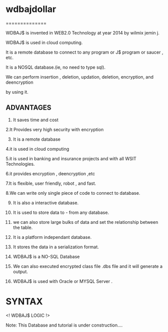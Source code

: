 # wdbajdollar
==============

WDBAJ$ is invented in WEB2.0 Technology at year 2014 by wilmix jemin j.

WDBAJ$ is used in cloud computing.

It is a remote database to connect to any program or J$ program or saucer , etc.

It is a NOSQL database.(ie, no need to type sql).

We can perform insertion , deletion, updation, deletion, encryption, and deencryption 

by using it.

ADVANTAGES
------------

   1. It   saves  time   and  cost 

   2.It   Provides   very high  security with  encryption

   3. It   is   a   remote database

   4.it  is  used   in cloud  computing

   5.it  is  used in    banking  and  insurance projects  and  with all
WSIT  Technologies.

   6.it  provides   encryption ,  deencryption ,etc

   7.It  is  flexible, user friendly,  robot  ,  and fast.

   8.We  can write  only   single  piece   of 
      code  to        connect    to  database.

   9. It  is  also  a  interactive    database.

   10. It  is  used     to  store   data    to  - from  any  database.

   11. we  can also   store  large   bulks  of  data  and set   the relationship  between  the
  table.

   12.  It   is  a  platform  independant    database.

   13. It   stores  the  data  in a  serialization   format.

   14.  WDBAJ$  is  a  NO-SQL  Database

   15. We  can  also    executed   encrypted class file
  .dbs  file and  it   will   generate  a  output.
 
   16.   WDBAJ$   is used  with  Oracle or MYSQL Server .



SYNTAX
=======


<WDBA>

<Convert>

<DATA>

<!  WDBAJ$  LOGIC  !>

</DATA>

</WDBA>



Note:  This   Database and  tutorial  is  under  construction....
